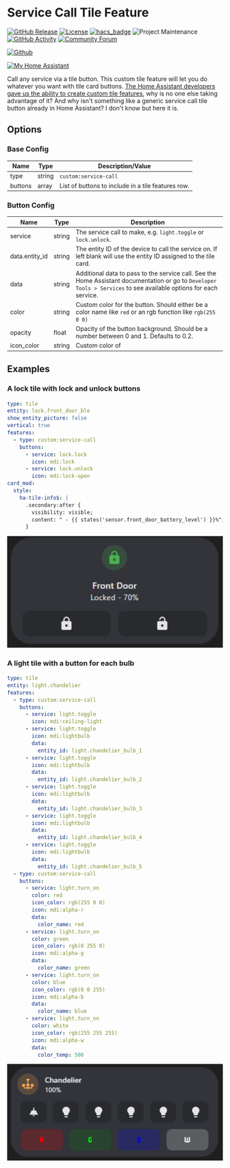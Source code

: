 # Service Call Tile Feature

[![GitHub Release][releases-shield]][releases]
[![License][license-shield]](LICENSE.md)
[![hacs_badge](https://img.shields.io/badge/HACS-Custom-orange.svg?style=for-the-badge)](https://github.com/custom-components/hacs)
![Project Maintenance][maintenance-shield]
[![GitHub Activity][last-commit-shield]][commits]
[![Community Forum][forum-shield]][forum]

[![Github][github]][github]

[![My Home Assistant](https://my.home-assistant.io/badges/hacs_repository.svg)](https://my.home-assistant.io/redirect/hacs_repository/?repository=service-call-tile-feature&owner=Nerwyn&category=Plugin)

Call any service via a tile button. This custom tile feature will let you do whatever you want with tile card buttons. [The Home Assistant developers gave us the ability to create custom tile features](https://developers.home-assistant.io/docs/frontend/custom-ui/custom-card/#tile-features), why is no one else taking advantage of it? And why isn't something like a generic service call tile button already in Home Assistant? I don't know but here it is.

## Options

### Base Config

| Name    | Type   | Description/Value                                  |
| ------- | ------ | -------------------------------------------------- |
| type    | string | `custom:service-call`                              |
| buttons | array  | List of buttons to include in a tile features row. |

### Button Config

| Name           | Type   | Description                                                                                                                                                        |
| -------------- | ------ | ------------------------------------------------------------------------------------------------------------------------------------------------------------------ |
| service        | string | The service call to make, e.g. `light.toggle` or `lock.unlock`.                                                                                                    |
| data.entity_id | string | The entity ID of the device to call the service on. If left blank will use the entity ID assigned to the tile card.                                                |
| data           | string | Additional data to pass to the service call. See the Home Assistant documentation or go to `Developer Tools > Services` to see available options for each service. |
| color          | string | Custom color for the button. Should either be a color name like `red` or an rgb function like `rgb(255 0 0)`                                                       |
| opacity        | float  | Opacity of the button background. Should be a number between 0 and 1. Defaults to 0.2.                                                                             |
| icon_color     | string | Custom color of                                                                                                                                                    |

## Examples

### A lock tile with lock and unlock buttons

```yaml
type: tile
entity: lock.front_door_ble
show_entity_picture: false
vertical: true
features:
  - type: custom:service-call
    buttons:
      - service: lock.lock
        icon: mdi:lock
      - service: lock.unlock
        icon: mdi:lock-open
card_mod:
  style:
    ha-tile-info$: |
      .secondary:after {
        visibility: visible;
        content: " - {{ states('sensor.front_door_battery_level') }}%";
      }
```

<img src="assets/lock_tile.png" alt="guide" width="600"/>

### A light tile with a button for each bulb

```yaml
type: tile
entity: light.chandelier
features:
  - type: custom:service-call
    buttons:
      - service: light.toggle
        icon: mdi:ceiling-light
      - service: light.toggle
        icon: mdi:lightbulb
        data:
          entity_id: light.chandelier_bulb_1
      - service: light.toggle
        icon: mdi:lightbulb
        data:
          entity_id: light.chandelier_bulb_2
      - service: light.toggle
        icon: mdi:lightbulb
        data:
          entity_id: light.chandelier_bulb_3
      - service: light.toggle
        icon: mdi:lightbulb
        data:
          entity_id: light.chandelier_bulb_4
      - service: light.toggle
        icon: mdi:lightbulb
        data:
          entity_id: light.chandelier_bulb_5
  - type: custom:service-call
    buttons:
      - service: light.turn_on
        color: red
        icon_color: rgb(255 0 0)
        icon: mdi:alpha-r
        data:
          color_name: red
      - service: light.turn_on
        color: green
        icon_color: rgb(0 255 0)
        icon: mdi:alpha-g
        data:
          color_name: green
      - service: light.turn_on
        color: blue
        icon_color: rgb(0 0 255)
        icon: mdi:alpha-b
        data:
          color_name: blue
      - service: light.turn_on
        color: white
        icon_color: rgb(255 255 255)
        icon: mdi:alpha-w
        data:
          color_temp: 500
```

<img src="assets/light_tile.png" alt="guide" width="600"/>

[last-commit-shield]: https://img.shields.io/github/last-commit/Nerwyn/service-call-tile-feature?style=for-the-badge
[commits]: https://github.com/Nerwyn/service-call-tile-feature/commits/main
[forum-shield]: https://img.shields.io/badge/community-forum-brightgreen.svg?style=for-the-badge
[forum]: https://community.home-assistant.io/t/
[license-shield]: https://img.shields.io/github/license/Nerwyn/service-call-tile-feature.svg?style=for-the-badge
[maintenance-shield]: https://img.shields.io/badge/maintainer-Nerwyn-blue.svg?style=for-the-badge
[releases-shield]: https://img.shields.io/github/release/Nerwyn/service-call-tile-feature.svg?style=for-the-badge
[releases]: https://github.com/nerwyn/service-call-tile-feature/releases
[github]: https://img.shields.io/github/followers/Nerwyn.svg?style=social

